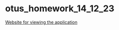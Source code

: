 # otus_homework_14_12_23

[Website for viewing the application](https://magma4810.github.io/otus_homework_14_12_23/)